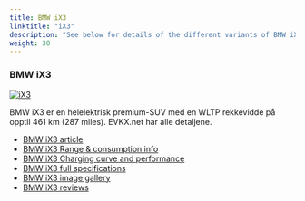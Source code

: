 ```yaml
---
title: BMW iX3
linktitle: "iX3"
description: "See below for details of the different variants of BMW iX3"
weight: 30
---
```

### BMW iX3

<a href="ix3/"><img src="https://media.evkx.net/multimedia/models/bmw/ix3/ix3/main_1_st.jpg" class="img-fluid" alt="iX3" ></a>

BMW iX3 er en helelektrisk premium-SUV med en WLTP rekkevidde på opptil 461 km (287 miles). EVKX.net har alle detaljene. 

- [BMW iX3 article](ix3/)
- [BMW iX3 Range & consumption info](ix3/rangeandconsumption)
- [BMW iX3 Charging curve and performance](ix3/chargingcurve)
- [BMW iX3 full specifications](ix3/specifications)
- [BMW iX3 image gallery](ix3/gallery)
- [BMW iX3 reviews](ix3/reviews)


